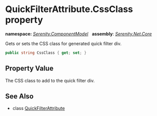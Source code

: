 # QuickFilterAttribute.CssClass property
**namespace:** *[Serenity.ComponentModel](../../README.md#serenity.componentmodel-namespace)*   **assembly**: *[Serenity.Net.Core](../../README.md)*

Gets or sets the CSS class for generated quick filter div.

```csharp
public string CssClass { get; set; }
```

## Property Value

The CSS class to add to the quick filter div.

## See Also

* class [QuickFilterAttribute](../QuickFilterAttribute.md)